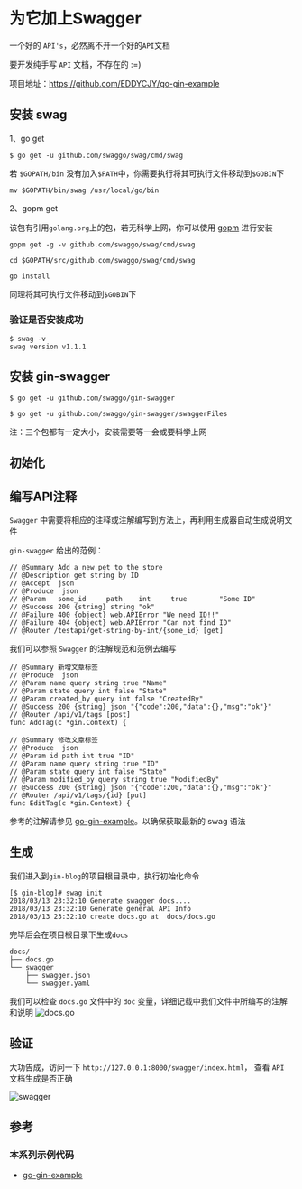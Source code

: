 # 为它加上Swagger

一个好的 `API's`，必然离不开一个好的`API`文档

要开发纯手写 `API` 文档，不存在的 :=)

项目地址：https://github.com/EDDYCJY/go-gin-example

## 安装 swag
1、go get
```
$ go get -u github.com/swaggo/swag/cmd/swag
```
若 `$GOPATH/bin` 没有加入`$PATH`中，你需要执行将其可执行文件移动到`$GOBIN`下
```
mv $GOPATH/bin/swag /usr/local/go/bin
```

2、gopm get

该包有引用`golang.org`上的包，若无科学上网，你可以使用 [gopm](https://gopm.io/) 进行安装
```
gopm get -g -v github.com/swaggo/swag/cmd/swag

cd $GOPATH/src/github.com/swaggo/swag/cmd/swag

go install
```

同理将其可执行文件移动到`$GOBIN`下


### 验证是否安装成功
```
$ swag -v
swag version v1.1.1
```

## 安装 gin-swagger
```
$ go get -u github.com/swaggo/gin-swagger

$ go get -u github.com/swaggo/gin-swagger/swaggerFiles
```

注：三个包都有一定大小，安装需要等一会或要科学上网

## 初始化

## 编写API注释

`Swagger` 中需要将相应的注释或注解编写到方法上，再利用生成器自动生成说明文件


`gin-swagger` 给出的范例：
```
// @Summary Add a new pet to the store
// @Description get string by ID
// @Accept  json
// @Produce  json
// @Param   some_id     path    int     true        "Some ID"
// @Success 200 {string} string	"ok"
// @Failure 400 {object} web.APIError "We need ID!!"
// @Failure 404 {object} web.APIError "Can not find ID"
// @Router /testapi/get-string-by-int/{some_id} [get]
```

我们可以参照 `Swagger` 的注解规范和范例去编写

```
// @Summary 新增文章标签
// @Produce  json
// @Param name query string true "Name"
// @Param state query int false "State"
// @Param created_by query int false "CreatedBy"
// @Success 200 {string} json "{"code":200,"data":{},"msg":"ok"}"
// @Router /api/v1/tags [post]
func AddTag(c *gin.Context) {
```

```
// @Summary 修改文章标签
// @Produce  json
// @Param id path int true "ID"
// @Param name query string true "ID"
// @Param state query int false "State"
// @Param modified_by query string true "ModifiedBy"
// @Success 200 {string} json "{"code":200,"data":{},"msg":"ok"}"
// @Router /api/v1/tags/{id} [put]
func EditTag(c *gin.Context) {
```

参考的注解请参见 [go-gin-example](https://github.com/EDDYCJY/go-gin-example)。以确保获取最新的 swag 语法

## 生成

我们进入到`gin-blog`的项目根目录中，执行初始化命令
```
[$ gin-blog]# swag init
2018/03/13 23:32:10 Generate swagger docs....
2018/03/13 23:32:10 Generate general API Info
2018/03/13 23:32:10 create docs.go at  docs/docs.go

```

完毕后会在项目根目录下生成`docs`
```
docs/
├── docs.go
└── swagger
    ├── swagger.json
    └── swagger.yaml

```

我们可以检查 `docs.go` 文件中的 `doc` 变量，详细记载中我们文件中所编写的注解和说明
![docs.go](https://sfault-image.b0.upaiyun.com/285/983/2859833321-5aade21608b65_articlex)

## 验证

大功告成，访问一下 `http://127.0.0.1:8000/swagger/index.html`， 查看 `API` 文档生成是否正确

![swagger](https://sfault-image.b0.upaiyun.com/151/604/1516043512-5aade24395bd8_articlex)

## 参考
### 本系列示例代码
- [go-gin-example](https://github.com/EDDYCJY/go-gin-example)

